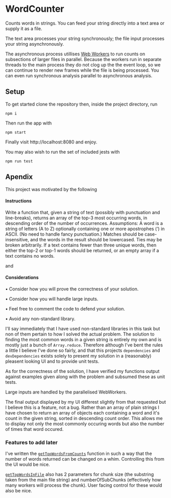 # WordCounter

Counts words in strings. 
You can feed your string directly into a text area or supply it as a file. 

The text area processes your string synchronously; the file input processes your string asynchronously.

The asynchronous process utillises [Web Workers](https://developer.mozilla.org/en-US/docs/Web/API/Web_Workers_API) to run counts on subsections of larger files in parallel. Because the workers run in separate threads to the main process they do not clog up the the event loop, so we can continue to render new frames while the file is being processed. You can even run synchronous analysis parallel to asynchronous analysis.

## Setup

To get started clone the repository then, inside the project directory, run 
```
npm i
```
Then run the app with
```
npm start
```
Finally visit http://localhost:8080 and enjoy.

You may also wish to run the set of included jests with 
```
npm run test
```

## Apendix

This project was motivated by the following

#### Instructions
Write a function that, given a string of text (possibly with punctuation and
line-breaks), returns an array of the top-3 most occurring words, in descending
order of the number of occurrences.
Assumptions: A word is a string of letters (A to Z) optionally containing one or
more apostrophes (’) in ASCII. (No need to handle fancy punctuation.) Matches
should be case-insensitive, and the words in the result should be lowercased.
Ties may be broken arbitrarily. If a text contains fewer than three unique words,
then either the top-2 or top-1 words should be returned, or an empty array if a
text contains no words.

and

#### Considerations

• Consider how you will prove the correctness of your solution.

• Consider how you will handle large inputs.

• Feel free to comment the code to defend your solution.

• Avoid any non-standard library.

I'll say immediately that I have used non-standard libraries in this task but non of them pertain to how I solved the actual problem. The solution to finding the most common words in a given string is entirely my own and is mostly just a bunch of `Array.reduce`. Therefore although I've bent the rules a little I believe I've done so fairly, and that this projects `dependencies` and `devDependencies` exists solely to present my solution in a (reasonably) pleasent looking UI and to provide unit tests.

As for the correctness of the solution, I have verified my functions output against examples given along with the problem and subsumed these as unit tests.

Large inputs are handled by the parallelised WebWorkers.

The final output displayed by my UI differest slightly from that requested but I believe this is a feature, not a bug. Rather than an array of plain strings I have chosen to return an array of objects each containing a word and it's count in the given string, sorted in descending count order. This allows me to display not only the most commonly occuring words but also the number of times that word occured.

### Features to add later

I've written the [`getTopWordsFromCounts`](https://github.com/Si3rr4wow/WordCounter/blob/master/src/Utils/get-top-words-from-counts.js) function in such a way that the number of words returned can be changed on a whim. Controlling this from the UI would be nice. 

[`getTopWordsInFile`](https://github.com/Si3rr4wow/WordCounter/blob/master/src/Utils/get-top-words-in-file.js) also has 2 parameters for chunk size (the substring taken from the main file string) and numberOfSubChunks (effectively how many workers will process the chunk). User facing control for these would also be nice.
